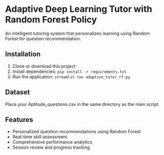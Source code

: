 # Adaptive Deep Learning Tutor with Random Forest Policy

An intelligent tutoring system that personalizes learning using Random Forest for question recommendation.

## Installation

1. Clone or download this project
2. Install dependencies: `pip install -r requirements.txt`
3. Run the application: `streamlit run adaptive_tutor_rf.py`

## Dataset

Place your Aptitude_questions.csv in the same directory as the main script.

## Features

- Personalized question recommendations using Random Forest
- Real-time skill assessment
- Comprehensive performance analytics
- Session review and progress tracking
